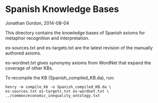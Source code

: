# Spanish Knowledge Bases
Jonathan Gordon, 2014-08-04

This directory contains the knowledge bases of Spanish axioms for
metaphor recognition and interpretation.

es-sources.txt and es-targets.txt are the latest revision of the
manually authored axioms.

es-wordnet.txt gives synonymy axioms from WordNet that expand the
coverage of other KBs.

To recompile the KB (Spanish_compiled_KB.da), run:

    henry -m compile_kb -o Spanish_compiled_KB.da \
    es-sources.txt es-targets.txt es-wordnet.txt \
    ../common/economic_inequality_ontology.txt
